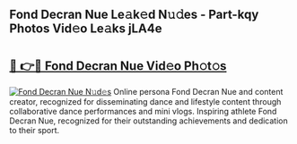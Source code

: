 ## Fond Decran Nue Le𝚊k𝚎d N𝚞𝚍es - Part-kqy Photos Vid𝚎o Le𝚊ks jLA4e

# <h2><a href="http://fb3oa2e.evod.top/?m=Fond+Decran+Nue">🔗 👉🔴 Fond Decran Nue Vid𝚎o Ph𝚘t𝚘s</a></h2>

[![Fond Decran Nue N𝚞d𝚎s](https://i.imgur.com/8V9OHl7.gif)](http://fb3oa2e.evod.top/?m=Fond+Decran+Nue)
Online persona Fond Decran Nue and content creator, recognized for disseminating dance and lifestyle content through collaborative dance performances and mini vlogs. Inspiring athlete Fond Decran Nue, recognized for their outstanding achievements and dedication to their sport. 
